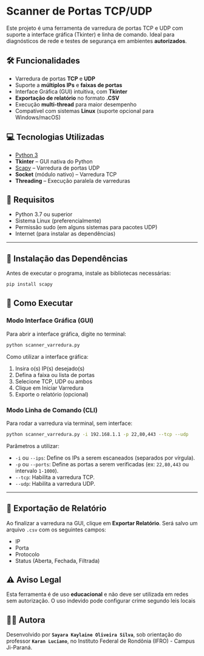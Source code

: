 # Scanner de Portas TCP/UDP

Este projeto é uma ferramenta de varredura de portas TCP e UDP com suporte a interface gráfica (Tkinter) e linha de comando. Ideal para diagnósticos de rede e testes de segurança em ambientes **autorizados**.

## 🛠 Funcionalidades
- Varredura de portas **TCP** e **UDP**
- Suporte a **múltiplos IPs** e **faixas de portas**
- Interface Gráfica (GUI) intuitiva, com **Tkinter**
- **Exportação de relatório** no formato **.CSV**
- Execução **multi-thread** para maior desempenho
- Compatível com sistemas **Linux** (suporte opcional para Windows/macOS)

## 💻 Tecnologias Utilizadas
- [Python 3](https://www.python.org/)
- **Tkinter** – GUI nativa do Python
- [Scapy](https://scapy.net/) – Varredura de portas UDP
- **Socket** (módulo nativo) – Varredura TCP
- **Threading** – Execução paralela de varreduras

## 🧾 Requisitos

- Python 3.7 ou superior
- Sistema Linux (preferencialmente)
- Permissão sudo (em alguns sistemas para pacotes UDP)
-  Internet (para instalar as dependências)

---

## 🛂 Instalação das Dependências
Antes de executar o programa, instale as bibliotecas necessárias:

```bash
pip install scapy
```

## 🚀 Como Executar
### Modo Interface Gráfica (GUI)
Para abrir a interface gráfica, digite no terminal:

```bash
python scanner_varredura.py
```

Como utilizar a interface gráfica:

1. Insira o(s) IP(s) desejado(s)
2. Defina a faixa ou lista de portas
3. Selecione TCP, UDP ou ambos
4. Clique em Iniciar Varredura
5. Exporte o relatório (opcional)

### Modo Linha de Comando (CLI)
Para rodar a varredura via terminal, sem interface:

```bash
python scanner_varredura.py -i 192.168.1.1 -p 22,80,443 --tcp --udp
```

Parâmetros a utilizar:
- `-i` ou `--ips`: Define os IPs a serem escaneados (separados por vírgula).
- `-p` ou `--ports`: Define as portas a serem verificadas (ex: `22,80,443` ou intervalo `1-1000`).
- `--tcp`: Habilita a varredura TCP.
- `--udp`: Habilita a varredura UDP.

---

## 📄 Exportação de Relatório
Ao finalizar a varredura na GUI, clique em **Exportar Relatório**. Será salvo um arquivo `.csv` com os seguintes campos:

- IP
- Porta
- Protocolo
- Status (Aberta, Fechada, Filtrada)

## ⚠ Aviso Legal
Esta ferramenta é de uso **educacional** e não deve ser utilizada em redes sem autorização. O uso indevido pode configurar crime segundo leis locais

## 👨‍💻 Autora
Desenvolvido por **`Sayara Kaylaine Oliveira Silva`**, sob orientação do professor **`Karan Luciano`**, no Instituto Federal de Rondônia (IFRO) - Campus Ji-Paraná.

